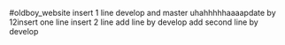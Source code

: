 #oldboy_website
insert 1 line
develop and master uhahhhhhaaaapdate by 12insert one line
insert 2 line
add line by develop
add second line by develop

